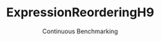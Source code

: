 ---
layout: default
title: ExpressionReorderingH9
subtitle: Continuous Benchmarking
selected: Expression_Reordering
expanded: Benchmarking
benchmark: /individual_results/ExpressionReorderingH9.html
---